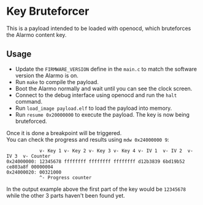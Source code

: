 # Key Bruteforcer
This is a payload intended to be loaded with openocd, which bruteforces the Alarmo content key.

## Usage
- Update the `FIRMWARE_VERSION` define in the `main.c` to match the software version the Alarmo is on.
- Run `make` to compile the payload.
- Boot the Alarmo normally and wait until you can see the clock screen.
- Connect to the debug interface using openocd and run the `halt` command.
- Run `load_image payload.elf` to load the payload into memory.
- Run `resume 0x20000000` to execute the payload. The key is now being bruteforced.

Once it is done a breakpoint will be triggered.  
You can check the progress and results using `mdw 0x24000000 9`:
```
            v- Key 1 v- Key 2 v- Key 3 v- Key 4 v- IV 1  v- IV 2  v- IV 3  v- Counter 
0x24000000: 12345678 ffffffff ffffffff ffffffff d12b3839 6bd19b52 ce803a8f 00000004
0x24000020: 00321000
            ^- Progress counter
```
In the output example above the first part of the key would be `12345678` while the other 3 parts haven't been found yet.